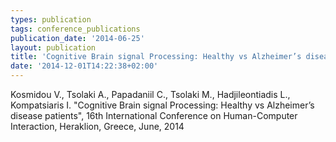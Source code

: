 ```yaml
---
types: publication
tags: conference_publications
publication_date: '2014-06-25'
layout: publication
title: 'Cognitive Brain signal Processing: Healthy vs Alzheimer’s disease patients'
date: '2014-12-01T14:22:38+02:00'
---
```

<p>Kosmidou V., Tsolaki A., Papadaniil C., Tsolaki M., Hadjileontiadis L., Kompatsiaris I. "Cognitive Brain signal Processing: Healthy vs Alzheimer’s disease patients", 16th International Conference on Human-Computer Interaction, Heraklion, Greece, June, 2014</p>
